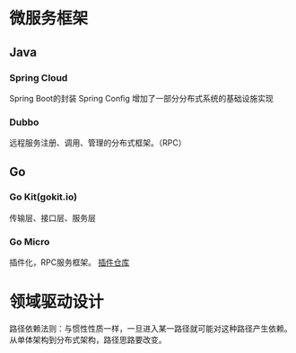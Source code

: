 # 微服务框架
## Java
### Spring Cloud
  Spring Boot的封装
  Spring Config 增加了一部分分布式系统的基础设施实现
### Dubbo
  远程服务注册、调用、管理的分布式框架。（RPC）
  
## Go  
### Go Kit(gokit.io)
  传输层、接口层、服务层
### Go Micro
  插件化，RPC服务框架。
  [插件仓库](https://github.com/micro/go-plugins)

# 领域驱动设计
  路径依赖法则：与惯性性质一样，一旦进入某一路径就可能对这种路径产生依赖。从单体架构到分布式架构，路径思路要改变。
  